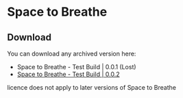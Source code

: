 # Space to Breathe

## Download
You can download any archived version here:

- Space to Breathe - Test Build | 0.0.1 (Lost)
- [Space to Breathe - Test Build | 0.0.2](https://www.mediafire.com/file/08r6x42rfi468b3/Space+to+Breathe+Test+Build+-+0.0.2.exe/file)

licence does not apply to later versions of Space to Breathe

